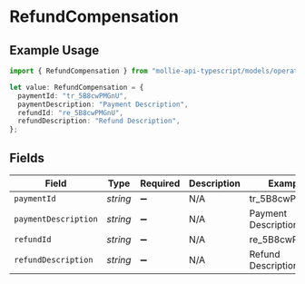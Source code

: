 # RefundCompensation

## Example Usage

```typescript
import { RefundCompensation } from "mollie-api-typescript/models/operations";

let value: RefundCompensation = {
  paymentId: "tr_5B8cwPMGnU",
  paymentDescription: "Payment Description",
  refundId: "re_5B8cwPMGnU",
  refundDescription: "Refund Description",
};
```

## Fields

| Field                | Type                 | Required             | Description          | Example              |
| -------------------- | -------------------- | -------------------- | -------------------- | -------------------- |
| `paymentId`          | *string*             | :heavy_minus_sign:   | N/A                  | tr_5B8cwPMGnU        |
| `paymentDescription` | *string*             | :heavy_minus_sign:   | N/A                  | Payment Description  |
| `refundId`           | *string*             | :heavy_minus_sign:   | N/A                  | re_5B8cwPMGnU        |
| `refundDescription`  | *string*             | :heavy_minus_sign:   | N/A                  | Refund Description   |